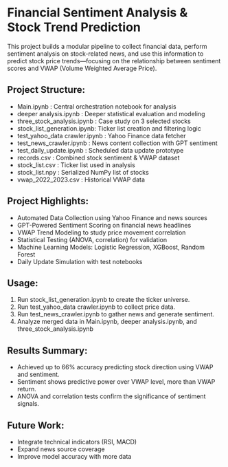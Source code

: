 
Financial Sentiment Analysis & Stock Trend Prediction
====================================================

This project builds a modular pipeline to collect financial data, perform sentiment analysis on stock-related news, and use this information to predict stock price trends—focusing on the relationship between sentiment scores and VWAP (Volume Weighted Average Price).

Project Structure:
------------------
- Main.ipynb                  : Central orchestration notebook for analysis
- deeper analysis.ipynb      : Deeper statistical evaluation and modeling
- three_stock_analysis.ipynb : Case study on 3 selected stocks
- stock_list_generation.ipynb: Ticker list creation and filtering logic
- test_yahoo_data crawler.ipynb : Yahoo Finance data fetcher
- test_news_crawler.ipynb    : News content collection with GPT sentiment
- test_daily_update.ipynb    : Scheduled data update prototype
- records.csv                : Combined stock sentiment & VWAP dataset
- stock_list.csv             : Ticker list used in analysis
- stock_list.npy             : Serialized NumPy list of stocks
- vwap_2022_2023.csv         : Historical VWAP data

Project Highlights:
-------------------
- Automated Data Collection using Yahoo Finance and news sources
- GPT-Powered Sentiment Scoring on financial news headlines
- VWAP Trend Modeling to study price movement correlation
- Statistical Testing (ANOVA, correlation) for validation
- Machine Learning Models: Logistic Regression, XGBoost, Random Forest
- Daily Update Simulation with test notebooks

Usage:
------
1. Run stock_list_generation.ipynb to create the ticker universe.
2. Run test_yahoo_data crawler.ipynb to collect price data.
3. Run test_news_crawler.ipynb to gather news and generate sentiment.
4. Analyze merged data in Main.ipynb, deeper analysis.ipynb, and three_stock_analysis.ipynb

Results Summary:
----------------
- Achieved up to 66% accuracy predicting stock direction using VWAP and sentiment.
- Sentiment shows predictive power over VWAP level, more than VWAP return.
- ANOVA and correlation tests confirm the significance of sentiment signals.

Future Work:
------------
- Integrate technical indicators (RSI, MACD)
- Expand news source coverage
- Improve model accuracy with more data

